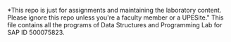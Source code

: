*This repo is just for assignments and maintaining the laboratory content. Please ignore this repo unless you're a faculty member or a UPESite."
This file contains all the programs of Data Structures and Programming Lab for SAP ID 500075823.

